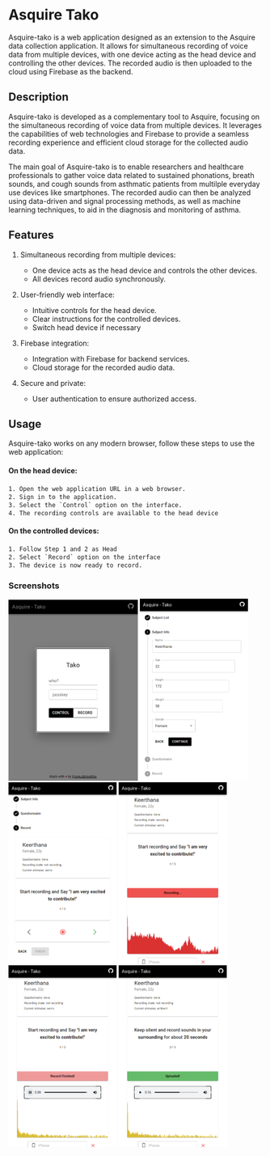 # Asquire Tako

Asquire-tako is a web application designed as an extension to the Asquire data collection application. It allows for simultaneous recording of voice data from multiple devices, with one device acting as the head device and controlling the other devices. The recorded audio is then uploaded to the cloud using Firebase as the backend.

## Description

Asquire-tako is developed as a complementary tool to Asquire, focusing on the simultaneous recording of voice data from multiple devices. It leverages the capabilities of web technologies and Firebase to provide a seamless recording experience and efficient cloud storage for the collected audio data.

The main goal of Asquire-tako is to enable researchers and healthcare professionals to gather voice data related to sustained phonations, breath sounds, and cough sounds from asthmatic patients from multilple everyday use devices like smartphones. The recorded audio can then be analyzed using data-driven and signal processing methods, as well as machine learning techniques, to aid in the diagnosis and monitoring of asthma.

## Features
1. Simultaneous recording from multiple devices:
    - One device acts as the head device and controls the other devices.
    - All devices record audio synchronously.

2. User-friendly web interface:
    - Intuitive controls for the head device.
    - Clear instructions for the controlled devices.
    - Switch head device if necessary

3. Firebase integration:
    - Integration with Firebase for backend services.
    - Cloud storage for the recorded audio data.

4. Secure and private:
    - User authentication to ensure authorized access.

## Usage
Asquire-tako works on any modern browser, follow these steps to use the web application:

#### On the head device:

    1. Open the web application URL in a web browser.
    2. Sign in to the application.
    3. Select the `Control` option on the interface.
    4. The recording controls are available to the head device

#### On the controlled devices:

    1. Follow Step 1 and 2 as Head
    2. Select `Record` option on the interface
    3. The device is now ready to record.

### Screenshots

<img alt="login tako" src="media/tako_app-screen.png" width="256">
<img alt="login tako" src="media/tako_app-screen-bio.png" width="214">
<img alt="login tako" src="media/tako_app-screen-ctrl-panel.png" width="214">

<img alt="login tako" src="media/tako-app_screen-tail1.png" width="214">
<img alt="login tako" src="media/tako_app-screen-rail-rec.png" width="214">
<img alt="login tako" src="media/tako-app_screen-uploaded.png" width="214">

